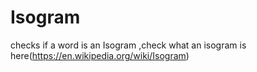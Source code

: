 # Isogram
checks if a word is an Isogram ,check what an isogram is here(https://en.wikipedia.org/wiki/Isogram)

